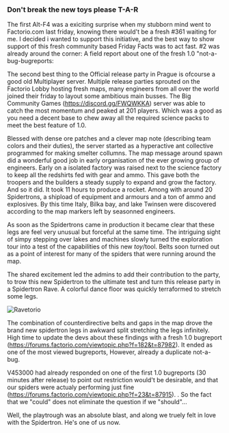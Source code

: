 ### Don't break the new toys please <author>T-A-R</author>

The first Alt-F4 was a exiciting surprise when my stubborn mind went to Factorio.com last friday, knowing there would't be a fresh #361 waiting for me. I decided i wanted to support this initiative, and the best way to show support of this fresh community based Friday Facts was to act fast. #2 was already around the corner: A field report about one of the fresh 1.0 "not-a-bug-bugreports:

The second best thing to the Official release party in Prague is ofcourse a good old Multiplayer server. Multiple release parties sprouted on the Factorio Lobby hosting fresh maps, many engineers from all over the world joined their friday to layout some ambitious main busses. The Big Community Games (https://discord.gg/FWQWKKA) server was able to catch the most momentum and peaked at 201 players. Which was a good as you need a decent base to chew away all the required science packs to meet the best feature of 1.0.

Blessed with dense ore patches and a clever map note (describing team colors and their duties), the server started as a hyperactive ant collective programmed for making smelter collumns. The map message around spawn did a wonderful good job in early organisation of the ever growing group of engineers. Early on a isolated factory was raised next to the science factory to keep all the redshirts fed with gear and ammo. This gave both the troopers and the builders a steady supply to expand and grow the factory.
And so it did. It took 11 hours to produce a rocket. Among with around 20 Spidertrons, a shipload of equipment and armours and a ton of ammo and explosives.
By this time Italy, Bilka bay, and lake Twinsen were discovered according to the map markers left by seasonned engineers.

As soon as the Spidertrons came in production it became clear that these legs are feel very unusual but forceful at the same time. The intriguing sight of simpy stepping over lakes and machines slowly turned the exploration tour into a test of the capabilities of this new _toy_/tool. Belts soon turned out as a point of interest for many of the spiders that were running around the map.

The shared excitement led the admins to add their contribution to the party, to trow this new Spidertron to the ultimate test and turn this release party in a Spidertron Rave. A colorful dance floor was quickly terraformed to stretch some legs.

![Ravetorio](https://i.imgur.com/7lkiYNA.png)

The combination of counterdirective belts and gaps in the map drove the brand new spidertron legs in awkward split stretching the legs infinitely. High time to update the devs about these findings with a fresh 1.0 bugreport (https://forums.factorio.com/viewtopic.php?f=182&t=87982). It ended as one of the most viewed bugreports, However, already a duplicate not-a-bug.

V453000 had already responded on one of the first 1.0 bugreports (30 minutes after release) to point out restriction would't be desirable, and that our spiders were actualy performing just fine (https://forums.factorio.com/viewtopic.php?f=23&t=87915). . So the fact that we "could" does not eliminate the question if we "should"...

Well, the playtrough was an absolute blast, and along we truely felt in love with the Spidertron. He's one of us now.